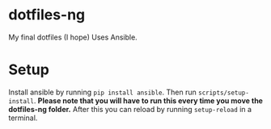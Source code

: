 # dotfiles-ng
My final dotfiles (I hope)
Uses Ansible.

# Setup
Install ansible by running `pip install ansible`.
Then run `scripts/setup-install`.
**Please note that you will have to run this every time you move the dotfiles-ng folder.**
After this you can reload by running `setup-reload` in a terminal.
